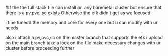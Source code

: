 #If the the full stack file can install on any baremetal cluster but ensure that there is a pv,pvc, sc exists
Otherwise the efk didn't get as we focused

i fine tunedd the memory and core for every one but u can modify with ur needs

also i attach a pv,pvc,sc on the master branch that supports the efk i upload on the main branch take a look on the file make necessary changes with ur cluster before proceeding further
